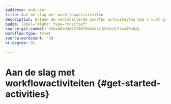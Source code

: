 ```yaml
---
audience: end-user
title: Aan de slag met workflowactiviteiten
description: Ontdek de verschillende soorten activiteiten die u kunt gebruiken om Adobe Campaign Web-workflows te bouwen
badge: label="Alpha" type="Positief"
source-git-commit: d3ead6a44e03f80766a3e3c1052cd173aa29e8a1
workflow-type: tm+mt
source-wordcount: '30'
ht-degree: 0%

---
```


# Aan de slag met workflowactiviteiten {#get-started-activities}
